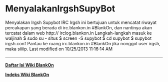 # MenyalakanIrgshSupyBot
Menyalakan Irgsh Supybot IRC
Irgsh ini bertujuan untuk mencatat riwayat percakapan yang berada di
irc.blankon.in #BlankOn, dan nantinya akan tercatat dalam web http://
irclog.blankon.in
Langkah-langkah masuk ke waljinah
$ sudo su - situs
$ screen -S supybot
$ cd supybot
$ supybot irgsh.conf
Pantau ke ruang irc.blankon.in #BlankOn jika nonggol user irgsh, maka siiiip.
Last modified on 10/25/2013 11:16:14 AM
#### 
    
 
 
 
 
 
---
[**Daftar Isi Wiki BlankOn**](/DaftarIsi/README.md)
 
[**Indeks Wiki BlankOn**](/Indeks.md)
